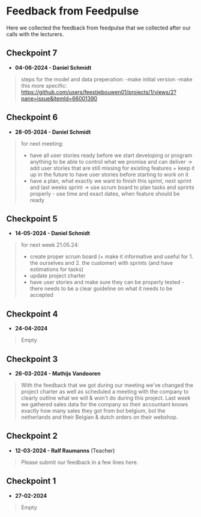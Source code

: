 # Feedback from Feedpulse
Here we collected the feedback from feedpulse that we collected after our calls with the lecturers.

## Checkpoint 7
- **04-06-2024 - Daniel Schmidt**
> steps for the model and data preperation:
> -make initial version
> -make this more specific: https://github.com/users/feestjebouwen01/projects/1/views/2?pane=issue&itemId=66001390

## Checkpoint 6
- **28-05-2024 - Daniel Schmidt**
> for next meeting:
> - have all user stories ready before we start developing or program anything to be able to control what we promise and can deliver
> -> add user stories that are still missing for existing features + keep it up in the future to have user stories before starting to work on it
> - have a plan, what exactly we want to finish this sprint, next sprint and last weeks sprint
> -> use scrum board to plan tasks and sprints properly - use time and exact dates, when feature should be ready

## Checkpoint 5
- **14-05-2024 - Daniel Schmidt**
> for next week 21.05.24:
> - create proper scrum board (+ make it informative and useful for 1. the ourselves and 2. the customer) with sprints (and have estimations for tasks)
> - update project charter
> - have user stories and make sure they can be properly tested - there needs to be a clear guideline on what it needs to be accepted

## Checkpoint 4
- **24-04-2024**
> Empty

## Checkpoint 3
- **26-03-2024 - Mathijs Vandooren**
> With the feedback that we got during our meeting we've changed the project charter as well as scheduled a meeting with the company to clearly outline what we will & won't do during this project.
> Last week we gathered sales data for the company so their accountant knows exactly how many sales they got from bol belgium, bol the netherlands and their Belgian & dutch orders on their webshop.

## Checkpoint 2
- **12-03-2024 - Ralf Raumanns**
(Teacher)
> Please submit our feedback in a few lines here.

## Checkpoint 1
- **27-02-2024**
> Empty
